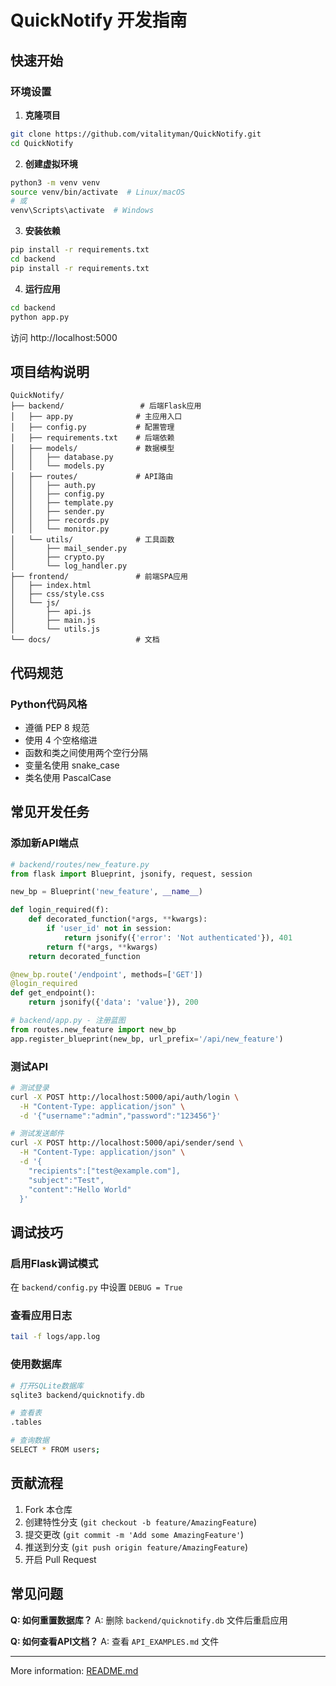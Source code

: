 # QuickNotify 开发指南

## 快速开始

### 环境设置

1. **克隆项目**
```bash
git clone https://github.com/vitalityman/QuickNotify.git
cd QuickNotify
```

2. **创建虚拟环境**
```bash
python3 -m venv venv
source venv/bin/activate  # Linux/macOS
# 或
venv\Scripts\activate  # Windows
```

3. **安装依赖**
```bash
pip install -r requirements.txt
cd backend
pip install -r requirements.txt
```

4. **运行应用**
```bash
cd backend
python app.py
```

访问 http://localhost:5000

## 项目结构说明

```
QuickNotify/
├── backend/                 # 后端Flask应用
│   ├── app.py              # 主应用入口
│   ├── config.py           # 配置管理
│   ├── requirements.txt    # 后端依赖
│   ├── models/             # 数据模型
│   │   ├── database.py
│   │   └── models.py
│   ├── routes/             # API路由
│   │   ├── auth.py
│   │   ├── config.py
│   │   ├── template.py
│   │   ├── sender.py
│   │   ├── records.py
│   │   └── monitor.py
│   └── utils/              # 工具函数
│       ├── mail_sender.py
│       ├── crypto.py
│       └── log_handler.py
├── frontend/               # 前端SPA应用
│   ├── index.html
│   ├── css/style.css
│   └── js/
│       ├── api.js
│       ├── main.js
│       └── utils.js
└── docs/                   # 文档
```

## 代码规范

### Python代码风格

- 遵循 PEP 8 规范
- 使用 4 个空格缩进
- 函数和类之间使用两个空行分隔
- 变量名使用 snake_case
- 类名使用 PascalCase

## 常见开发任务

### 添加新API端点

```python
# backend/routes/new_feature.py
from flask import Blueprint, jsonify, request, session

new_bp = Blueprint('new_feature', __name__)

def login_required(f):
    def decorated_function(*args, **kwargs):
        if 'user_id' not in session:
            return jsonify({'error': 'Not authenticated'}), 401
        return f(*args, **kwargs)
    return decorated_function

@new_bp.route('/endpoint', methods=['GET'])
@login_required
def get_endpoint():
    return jsonify({'data': 'value'}), 200

# backend/app.py - 注册蓝图
from routes.new_feature import new_bp
app.register_blueprint(new_bp, url_prefix='/api/new_feature')
```

### 测试API

```bash
# 测试登录
curl -X POST http://localhost:5000/api/auth/login \
  -H "Content-Type: application/json" \
  -d '{"username":"admin","password":"123456"}'

# 测试发送邮件
curl -X POST http://localhost:5000/api/sender/send \
  -H "Content-Type: application/json" \
  -d '{
    "recipients":["test@example.com"],
    "subject":"Test",
    "content":"Hello World"
  }'
```

## 调试技巧

### 启用Flask调试模式
在 `backend/config.py` 中设置 `DEBUG = True`

### 查看应用日志
```bash
tail -f logs/app.log
```

### 使用数据库
```bash
# 打开SQLite数据库
sqlite3 backend/quicknotify.db

# 查看表
.tables

# 查询数据
SELECT * FROM users;
```

## 贡献流程

1. Fork 本仓库
2. 创建特性分支 (`git checkout -b feature/AmazingFeature`)
3. 提交更改 (`git commit -m 'Add some AmazingFeature'`)
4. 推送到分支 (`git push origin feature/AmazingFeature`)
5. 开启 Pull Request

## 常见问题

**Q: 如何重置数据库？**
A: 删除 `backend/quicknotify.db` 文件后重启应用

**Q: 如何查看API文档？**
A: 查看 `API_EXAMPLES.md` 文件

---

More information: [README.md](README.md)